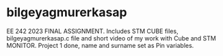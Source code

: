 # bilgeyagmurerkasap
EE 242 2023 FINAL ASSIGNMENT. Includes STM CUBE files, bilgeyagmurerkasap.c file and short video of my work with Cube and STM MONITOR. 
Project 1 done, name and surname set as Pin variables.
